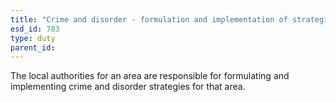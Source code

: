 ```yaml
---
title: "Crime and disorder - formulation and implementation of strategies"
esd_id: 783
type: duty
parent_id:  
---
```


The local authorities for an area are responsible for formulating and implementing crime and disorder strategies for that area.

